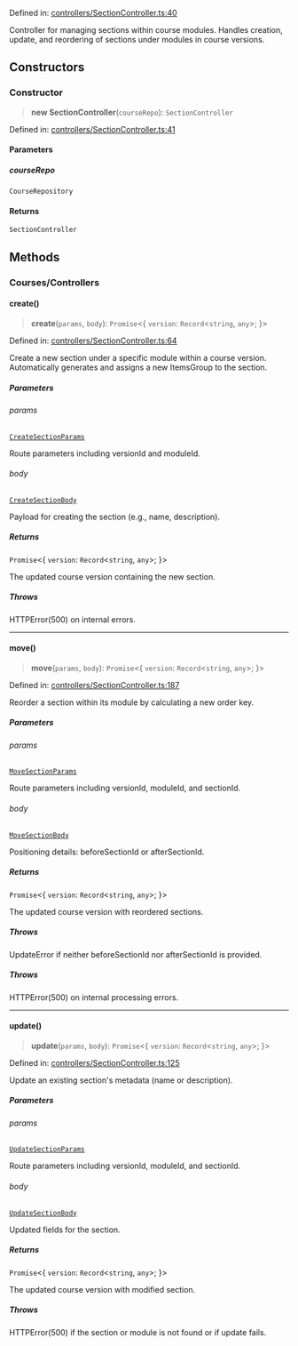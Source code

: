 Defined in: [controllers/SectionController.ts:40](https://github.com/continuousactivelearning/vibe/blob/bbe96e7b9c72b9bbcc5896c45a0f74ad711a9075/backend/src/modules/courses/controllers/SectionController.ts#L40)

Controller for managing sections within course modules.
Handles creation, update, and reordering of sections under modules in course versions.

## Constructors

### Constructor

> **new SectionController**(`courseRepo`): `SectionController`

Defined in: [controllers/SectionController.ts:41](https://github.com/continuousactivelearning/vibe/blob/bbe96e7b9c72b9bbcc5896c45a0f74ad711a9075/backend/src/modules/courses/controllers/SectionController.ts#L41)

#### Parameters

##### courseRepo

`CourseRepository`

#### Returns

`SectionController`

## Methods

### Courses/Controllers

#### create()

> **create**(`params`, `body`): `Promise`\<\{ `version`: `Record`\<`string`, `any`\>; \}\>

Defined in: [controllers/SectionController.ts:64](https://github.com/continuousactivelearning/vibe/blob/bbe96e7b9c72b9bbcc5896c45a0f74ad711a9075/backend/src/modules/courses/controllers/SectionController.ts#L64)

Create a new section under a specific module within a course version.
Automatically generates and assigns a new ItemsGroup to the section.

##### Parameters

###### params

[`CreateSectionParams`](../Validators/SectionValidators/CreateSectionParams.md)

Route parameters including versionId and moduleId.

###### body

[`CreateSectionBody`](../Validators/SectionValidators/CreateSectionBody.md)

Payload for creating the section (e.g., name, description).

##### Returns

`Promise`\<\{ `version`: `Record`\<`string`, `any`\>; \}\>

The updated course version containing the new section.

##### Throws

HTTPError(500) on internal errors.

***

#### move()

> **move**(`params`, `body`): `Promise`\<\{ `version`: `Record`\<`string`, `any`\>; \}\>

Defined in: [controllers/SectionController.ts:187](https://github.com/continuousactivelearning/vibe/blob/bbe96e7b9c72b9bbcc5896c45a0f74ad711a9075/backend/src/modules/courses/controllers/SectionController.ts#L187)

Reorder a section within its module by calculating a new order key.

##### Parameters

###### params

[`MoveSectionParams`](../Validators/SectionValidators/MoveSectionParams.md)

Route parameters including versionId, moduleId, and sectionId.

###### body

[`MoveSectionBody`](../Validators/SectionValidators/MoveSectionBody.md)

Positioning details: beforeSectionId or afterSectionId.

##### Returns

`Promise`\<\{ `version`: `Record`\<`string`, `any`\>; \}\>

The updated course version with reordered sections.

##### Throws

UpdateError if neither beforeSectionId nor afterSectionId is provided.

##### Throws

HTTPError(500) on internal processing errors.

***

#### update()

> **update**(`params`, `body`): `Promise`\<\{ `version`: `Record`\<`string`, `any`\>; \}\>

Defined in: [controllers/SectionController.ts:125](https://github.com/continuousactivelearning/vibe/blob/bbe96e7b9c72b9bbcc5896c45a0f74ad711a9075/backend/src/modules/courses/controllers/SectionController.ts#L125)

Update an existing section's metadata (name or description).

##### Parameters

###### params

[`UpdateSectionParams`](../Validators/SectionValidators/UpdateSectionParams.md)

Route parameters including versionId, moduleId, and sectionId.

###### body

[`UpdateSectionBody`](../Validators/SectionValidators/UpdateSectionBody.md)

Updated fields for the section.

##### Returns

`Promise`\<\{ `version`: `Record`\<`string`, `any`\>; \}\>

The updated course version with modified section.

##### Throws

HTTPError(500) if the section or module is not found or if update fails.
